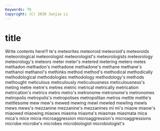 ```yaml
---
Keywords: 79
Copyright: (C) 2020 Junjie Li
---
```


# title

Write contents here!!!
te's 
meteorites 
meteoroid
meteoroid's 
meteoroids 
meteorological 
meteorologist 
meteorologist's 
meteorologists 
meteorology 
meteorology's 
meteors 
meter
meter's 
metered 
metering 
meters 
metes 
methadon 
methadon's 
methadone 
methadone's 
methane
methane's 
methanol 
methanol's 
methinks 
method 
method's 
methodical 
methodically 
methodological 
methodologies
methodology 
methodology's 
methods 
methought 
meticulous 
meticulously 
meticulousness 
meticulousness's 
meting 
metre
metre's 
metres 
metric 
metrical 
metrically 
metrication 
metrication's 
metrics 
metro 
metro's
metronome 
metronome's 
metronomes 
metropolis 
metropolis's 
metropolises 
metropolitan 
metros 
mettle 
mettle's
mettlesome 
mew 
mew's 
mewed 
mewing 
mewl 
mewled 
mewling 
mewls 
mews
mews's 
mezzanine 
mezzanine's 
mezzanines 
mi 
mi's 
miaow 
miaow's 
miaowed 
miaowing
miaows 
miasma 
miasma's 
miasmas 
miasmata 
mica 
mica's 
mice 
micra 
microaggression
microaggression's 
microaggressions 
microbe 
microbe's 
microbes 
microbiologist 
microbiologist's 
